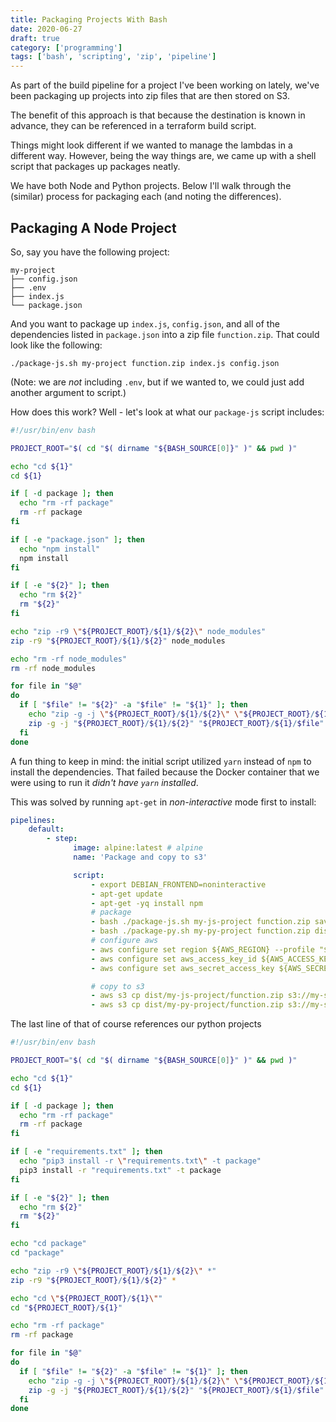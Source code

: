 ```yaml
---
title: Packaging Projects With Bash
date: 2020-06-27
draft: true
category: ['programming']
tags: ['bash', 'scripting', 'zip', 'pipeline']
---
```


As part of the build pipeline for a project I've been working on lately, we've been packaging up projects into zip files that are then stored on S3.

The benefit of this approach is that because the destination is known in advance, they can be referenced in a terraform build script.

Things might look different if we wanted to manage the lambdas in a different way. However, being the way things are, we came up with a shell script that packages up packages neatly.

We have both Node and Python projects. Below I'll walk through the (similar) process for packaging each (and noting the differences).

## Packaging A Node Project

So, say you have the following project:

```
my-project
├── config.json
├── .env
├── index.js
└── package.json
```

And you want to package up `index.js`, `config.json`, and all of the dependencies listed in `package.json` into a zip file `function.zip`. That could look like the following:

```
./package-js.sh my-project function.zip index.js config.json
```

(Note: we are _not_ including `.env`, but if we wanted to, we could just add another argument to script.)

How does this work? Well - let's look at what our `package-js` script includes:

```shell:title=package-js.sh
#!/usr/bin/env bash

PROJECT_ROOT="$( cd "$( dirname "${BASH_SOURCE[0]}" )" && pwd )"

echo "cd ${1}"
cd ${1}

if [ -d package ]; then
  echo "rm -rf package"
  rm -rf package
fi

if [ -e "package.json" ]; then
  echo "npm install"
  npm install
fi

if [ -e "${2}" ]; then
  echo "rm ${2}"
  rm "${2}"
fi

echo "zip -r9 \"${PROJECT_ROOT}/${1}/${2}\" node_modules"
zip -r9 "${PROJECT_ROOT}/${1}/${2}" node_modules

echo "rm -rf node_modules"
rm -rf node_modules

for file in "$@"
do
  if [ "$file" != "${2}" -a "$file" != "${1}" ]; then
    echo "zip -g -j \"${PROJECT_ROOT}/${1}/${2}\" \"${PROJECT_ROOT}/${1}/$file\""
    zip -g -j "${PROJECT_ROOT}/${1}/${2}" "${PROJECT_ROOT}/${1}/$file"
  fi
done
```

A fun thing to keep in mind: the initial script utilized `yarn` instead of `npm` to install the dependencies. That failed because the Docker container that we were using to run it _didn't have `yarn` installed_.

This was solved by running `apt-get` in _non-interactive_ mode first to install:

```yml:title=pipeline.yml
pipelines:
    default:
        - step:
              image: alpine:latest # alpine
              name: 'Package and copy to s3'

              script:
                  - export DEBIAN_FRONTEND=noninteractive
                  - apt-get update
                  - apt-get -yq install npm
                  # package
                  - bash ./package-js.sh my-js-project function.zip saveToBox.js config.json
                  - bash ./package-py.sh my-py-project function.zip distribute_daily_report.py
                  # configure aws
                  - aws configure set region ${AWS_REGION} --profile "${AWS_ACCOUNT_NAME}"
                  - aws configure set aws_access_key_id ${AWS_ACCESS_KEY_ID} --profile "${AWS_ACCOUNT_NAME}"
                  - aws configure set aws_secret_access_key ${AWS_SECRET_ACCESS_KEY} --profile "${AWS_ACCOUNT_NAME}"

                  # copy to s3
                  - aws s3 cp dist/my-js-project/function.zip s3://my-s3-storage/my-js-project/function.zip
                  - aws s3 cp dist/my-py-project/function.zip s3://my-s3-storage/my-py-project/function.zip
```

The last line of that of course references our python projects

```shell:title=package-py.sh
#!/usr/bin/env bash

PROJECT_ROOT="$( cd "$( dirname "${BASH_SOURCE[0]}" )" && pwd )"

echo "cd ${1}"
cd ${1}

if [ -d package ]; then
  echo "rm -rf package"
  rm -rf package
fi

if [ -e "requirements.txt" ]; then
  echo "pip3 install -r \"requirements.txt\" -t package"
  pip3 install -r "requirements.txt" -t package
fi

if [ -e "${2}" ]; then
  echo "rm ${2}"
  rm "${2}"
fi

echo "cd package"
cd "package"

echo "zip -r9 \"${PROJECT_ROOT}/${1}/${2}\" *"
zip -r9 "${PROJECT_ROOT}/${1}/${2}" *

echo "cd \"${PROJECT_ROOT}/${1}\""
cd "${PROJECT_ROOT}/${1}"

echo "rm -rf package"
rm -rf package

for file in "$@"
do
  if [ "$file" != "${2}" -a "$file" != "${1}" ]; then
    echo "zip -g -j \"${PROJECT_ROOT}/${1}/${2}\" \"${PROJECT_ROOT}/${1}/$file\""
    zip -g -j "${PROJECT_ROOT}/${1}/${2}" "${PROJECT_ROOT}/${1}/$file"
  fi
done
```

